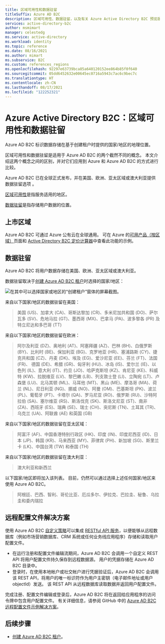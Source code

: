 ```yaml
---
title: 区域可用性和数据驻留
titleSuffix: Azure AD B2C
description: 区域可用性、数据驻留，以及有关 Azure Active Directory B2C 预览版租户的信息。
services: active-directory-b2c
author: msmimart
manager: celestedg
ms.service: active-directory
ms.workload: identity
ms.topic: reference
ms.date: 08/16/2021
ms.author: mimart
ms.subservice: B2C
ms.custom: references_regions
ms.openlocfilehash: 92297e63739bca85a640120152ee864b85f0f640
ms.sourcegitcommit: 05dd6452632e00645ec0716a5943c7ac6c9bec7c
ms.translationtype: HT
ms.contentlocale: zh-CN
ms.lasthandoff: 08/17/2021
ms.locfileid: "122252321"
---
```

# <a name="azure-active-directory-b2c-region-availability--data-residency"></a>Azure Active Directory B2C：区域可用性和数据驻留

Azure AD B2C 标识数据存储在基于创建租户时提供的国家/地区的地理位置。

区域可用性和数据驻留是适用于 Azure AD B2C 的两个截然不同的概念。 本文介绍这两个概念之间的区别，并对它们应用到 Azure 和 Azure AD B2C 的方式进行比较。

Azure AD B2C 已在全球正式发布，并在美国、欧洲、亚太区域或澳大利亚提供数据驻留选项  。

[区域可用性](#region-availability)是指服务适用的地区。

[数据驻留](#data-residency)是指存储用户数据的位置。

## <a name="region-availability"></a>上市区域

Azure AD B2C 可通过 Azure 公有云在全球通用。 可在 Azure 的[可用产品（按区域）](https://azure.microsoft.com/regions/services/)页面和 [Active Directory B2C 定价计算器](https://azure.microsoft.com/pricing/details/active-directory-b2c/)中查看此功能的示例。

## <a name="data-residency"></a>数据驻留

Azure AD B2C 将用户数据存储在美国、欧洲、亚太区域或澳大利亚。

数据驻留取决于[创建 Azure AD B2C 租户](tutorial-create-tenant.md)时选择的国家/地区：

![在其中可以选择国家或地区的“创建租户”窗体的屏幕截图。](./media/data-residency/data-residency-b2c-tenant.png)

来自以下国家/地区的数据驻留在美国：

> 美国 (US)、加拿大 (CA)、哥斯达黎加 (CR)、多米尼加共和国 (DO)、萨尔瓦多 (SV)、危地马拉 (GT)、墨西哥 (MX)、巴拿马 (PA)、波多黎各 (PR) 及特立尼达和多巴哥 (TT)

来自以下国家/地区的数据驻留在欧洲：

> 阿尔及利亚 (DZ)、奥地利 (AT)、阿塞拜疆 (AZ)、巴林 (BH)、白俄罗斯 (BY)、比利时 (BE)、保加利亚 (BG)、克罗地亚 (HR)、塞浦路斯 (CY)、捷克共和国 (CZ)、丹麦 (DK)、埃及 (EG)、爱沙尼亚 (EE)、芬兰 (FT)、法国 (FR)、 德国 (DE)、希腊 (GR)、匈牙利 (HU)、冰岛 (IS)、爱尔兰 (IE)、以色列 (IL)、意大利 (IT)、约旦 (JO)、哈萨克斯坦 (KZ)、肯尼亚 (KE)、科威特 (KW)、拉脱维亚 (LV)、黎巴嫩 (LB)、列支敦士登 (LI)、立陶宛 (LT)、卢森堡 (LU)、北马其顿 (ML)、马耳他 (MT)、黑山 (ME)、摩洛哥 (MA)、荷兰 (NL)、尼日利亚 (NG)、挪威 (NO)、阿曼 (OM)、巴基斯坦 (PK)、波兰 (PL)、葡萄牙 (PT)、卡塔尔 (QA)、罗马尼亚 (RO)、俄罗斯 (RU)、沙特阿拉伯 (SA)、塞尔维亚 (RS)、斯洛伐克 (SK)、斯洛文尼亚 (ST)、南非 (ZA)、西班牙 (ES)、瑞典 (SE)、瑞士 (CH)、突尼斯 (TN)、土耳其 (TR)、乌克兰 (UA)、阿联酋 (AE) 和英国 (GB)

来自以下国家/地区的数据驻留在亚太区域：

> 阿富汗 (AF)、中国香港特别行政区 (HK)、印度 (IN)、印度尼西亚 (ID)、日本 (JP)、韩国 (KR)、马来西亚 (MY)、菲律宾 (PH)、新加坡 (SG)、斯里兰卡 (LK)、中国台湾 (TW) 和泰国 (TH)

来自以下国家/地区的数据驻留在澳大利亚：

> 澳大利亚和新西兰

以下国家/地区即将加入该列表。 目前，仍然可以通过选择上述任何国家/地区来使用 Azure AD B2C。

> 阿根廷、巴西、智利、哥伦比亚、厄瓜多尔、伊拉克、巴拉圭、秘鲁、乌拉圭和委内瑞拉

## <a name="remote-profile-solution"></a>远程配置文件解决方案

使用 Azure AD B2C [自定义策略](custom-policy-overview.md)可以集成 [RESTful API 服务](api-connectors-overview.md)，以便能够从远程数据库（例如市场营销数据库、CRM 系统或任何业务线应用程序）存储和读取用户配置文件。  
- 在运行注册和配置文件编辑流期间，Azure AD B2C 会调用一个自定义 REST API 将用户配置文件持久保存到远程数据源。 用户的凭据存储在 Azure AD B2C 目录中。 
- 登录时，在使用本地帐户或社交帐户进行凭据验证后，Azure AD B2C 会调用该 REST API，将用户的唯一标识符作为用户主密钥（电子邮件地址或用户 objectId）发送。 该 REST API 从远程数据库读取数据并返回用户配置文件。  

完成注册、配置文件编辑或登录后，Azure AD B2C 将在返回给应用程序的访问令牌中包含用户配置文件。 有关详细信息，请参阅 GitHub 中的 [Azure AD B2C 远程配置文件示例解决方案](https://github.com/azure-ad-b2c/samples/tree/master/policies/remote-profile)。

## <a name="next-steps"></a>后续步骤

- [创建 Azure AD B2C 租户](tutorial-create-tenant.md)。
